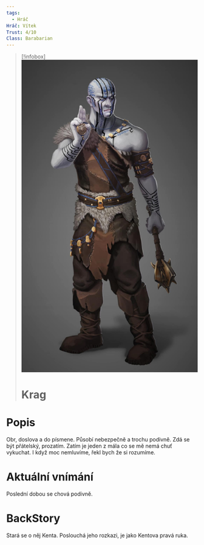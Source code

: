 ```yaml
---
tags:
  - Hráč
Hráč: Vítek
Trust: 4/10
Class: Barabarian
---
```

> [!infobox] 
> ![|portrait+small](https://raw.githubusercontent.com/JakPik/DND_C2/refs/heads/Images/DND_c2/Images/Krag.png)
> # Krag

# Popis
Obr, doslova a do písmene. Působí nebezpečně a trochu podivně. Zdá se být přátelský, prozatím.
Zatím je jeden z mála co se mě nemá chuť vykuchat. I když moc nemluvíme, řekl bych že si rozumíme.

# Aktuální vnímání
Poslední dobou se chová podivně.

# BackStory
Stará se o něj Kenta. Poslouchá jeho rozkazi, je jako Kentova pravá ruka.